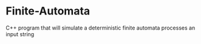 # Finite-Automata
C++ program that will simulate a deterministic finite automata processes an input string
